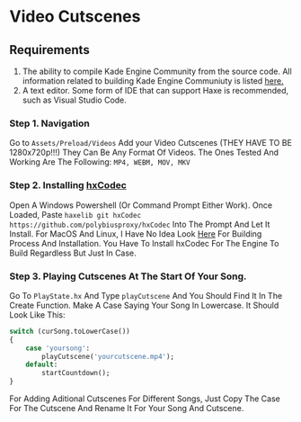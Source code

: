 # Video Cutscenes

## Requirements
1. The ability to compile Kade Engine Community from the source code. All information related to building Kade Engine Communiuty is listed [here.](https://therealjake12.github.io/Kade-Engine-Community/building)
2. A text editor. Some form of IDE that can support Haxe is recommended, such as Visual Studio Code.

### Step 1. Navigation


Go to ``Assets/Preload/Videos``
Add your Video Cutscenes (THEY HAVE TO BE 1280x720p!!!)
They Can Be Any Format Of Videos.
The Ones Tested And Working Are The Following:
`MP4, WEBM, MOV, MKV`


### Step 2. Installing [hxCodec](https://lib.haxe.org/p/hxCodec/)

Open A Windows Powershell (Or Command Prompt Either Work).
Once Loaded, Paste ```haxelib git hxCodec https://github.com/polybiusproxy/hxCodec``` Into The Prompt And Let It Install. For MacOS And Linux, I Have No Idea Look [Here](https://github.com/polybiusproxy/hxCodec) For Building Process And Installation. You Have To Install hxCodec For The Engine To Build Regardless But Just In Case.

### Step 3. Playing Cutscenes At The Start Of Your Song.

Go To ``PlayState.hx`` And Type ``playCutscene`` And You Should Find It In The Create Function.
Make A Case Saying Your Song In Lowercase. It Should Look Like This:
```Haxe
switch (curSong.toLowerCase())
{
	case 'yoursong':
		playCutscene('yourcutscene.mp4');
	default:
		startCountdown();
}
```

For Adding Aditional Cutscenes For Different Songs, Just Copy The Case For The Cutscene And Rename It For Your Song And Cutscene.
